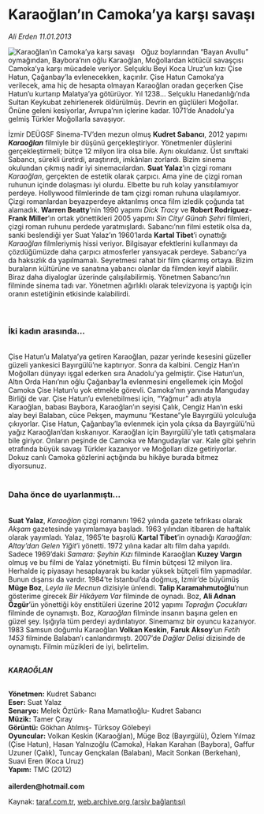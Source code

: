 # Karaoğlan’ın Camoka’ya karşı savaşı

*Ali Erden 11.01.2013*

<div class="yazi"><img align="left" alt="Karaoğlan’ın Camoka’ya karşı savaşı" border="0" src="http://www.taraf.com.tr/fotoraflar/makaleler/karaoglan-in-camoka-ya-karsi-savasi_6347_orijinal.jpg" style="border-right-width:10px; border-color:#FFFFFF"/><p>Oğuz boylarından “Bayan Avullu” oymağından, Baybora’nın oğlu Karaoğlan, Moğollardan kötücül savaşçısı Camoka’ya karşı mücadele veriyor. Selçuklu Beyi Koca Uruz’un kızı Çise Hatun, Çağanbay’la evlenecekken, kaçırılır. Çise Hatun Camoka’ya verilecek, ama hiç de hesapta olmayan Karaoğlan oradan geçerken Çise Hatun’u kurtarıp Malatya’ya götürüyor. Yıl 1238... Selçuklu Hanedanlığı’nda Sultan Keykubat zehirlenerek öldürülmüş. Devrin en güçlüleri Moğollar. Önüne geleni kesiyorlar, Avrupa’nın içlerine kadar. 1071’de Anadolu’ya gelmiş Türkler Moğollarla savaşıyor. </p>
<p>İzmir DEÜGSF Sinema-TV’den mezun olmuş <b>Kudret Sabancı</b>, 2012 yapımı <b><i>Karaoğlan</i></b> filmiyle bir düşünü gerçekleştiriyor. Yönetmenler düşlerini gerçekleştirmeli; bütçe 12 milyon lira olsa bile. Aynı okuldanız. Üst sınıftaki Sabancı, sürekli üretirdi, araştırırdı, imkânları zorlardı. Bizim sinema okulundan çıkmış nadir iyi sinemacılardan. <b>Suat Yalaz</b>’ın çizgi romanı <i>Karaoğlan</i>, gerçekten de estetik olarak çarpıcı. Ama yine de çizgi roman ruhunun içinde dolaşması iyi olurdu. Elbette bu ruh kolay yansıtılamıyor perdeye. Hollywood filmlerinde de tam çizgi roman ruhuna ulaşılamıyor. Çizgi romanlardan beyazperdeye aktarılmış onca film izledik çoğunda tat alamadık. <b>Warren Beatty</b>’nin 1990 yapımı <i>Dick Tracy</i> ve <b>Robert Rodriguez</b>- <b>Frank Miller</b>’ın ortak yönettikleri 2005 yapımı <i>Sin City/ Günah Şehri</i> filmleri, çizgi roman ruhunu perdede yaratmışlardı. Sabancı’nın filmi estetik olsa da, sanki beslendiği yer Suat Yalaz’ın 1960’larda <b>Kartal Tibet</b>’i oynattığı <i>Karaoğlan</i> filmleriymiş hissi veriyor. Bilgisayar efektlerini kullanmayı da çözdüğümüzde daha çarpıcı atmosferler yansıyacak perdeye. Sabancı’ya da haksızlık da yapılmamalı. Seyretmesi rahat bir film çıkarmış ortaya. Bizim buraların kültürüne ve sanatına yabancı olanlar da filmden keyif alabilir. Biraz daha diyaloglar üzerinde çalışılabilirmiş. Yönetmen Sabancı’nın filminde sinema tadı var. Yönetmen ağırlıklı olarak televizyona iş yaptığı için oranın estetiğinin etkisinde kalabilirdi.<br/><br/><br/></p>
<h3>İki kadın arasında...</h3><b>
<p></p></b><br/>Çise Hatun’u Malatya’ya getiren Karaoğlan, pazar yerinde kesesini güzeller güzeli yankesici Bayırgülü’ne kaptırıyor. Sonra da kalbini. Cengiz Han’ın Moğolları dünyayı işgal ederken sıra Anadolu’ya gelmiştir. Çise Hatun’un, Altın Orda Hanı’nın oğlu Çağanbay’la evlenmesini engellemek için Moğol Camoka Çise Hatun’u yok etmekle görevli. Camoka’nın yanında Manguday Birliği de var. Çise Hatun’u evlenebilmesi için, “Yağmur” adlı atıyla Karaoğlan, babası Baybora, Karaoğlan’ın seyisi Çalık, Cengiz Han’ın eski alay beyi Balaban, cüce Pekşen, maymunu “Kestane”yle Bayırgülü yolculuğa çıkıyorlar. Çise Hatun, Çağanbay’la evlenmek için yola çıksa da Bayırgülü’nü yağız Karaoğlan’dan kıskanıyor. Karaoğlan için Bayırgülü’yle tatlı çatışmalara bile giriyor. Onların peşinde de Camoka ve Mangudaylar var. Kale gibi şehrin etrafında büyük savaşı Türkler kazanıyor ve Moğolları dize getiriyorlar. Dokuz canlı Camoka gözlerini açtığında bu hikâye burada bitmez diyorsunuz.<br/><br/>
<h3>Daha önce de uyarlanmıştı...</h3>
<p><b><br/>Suat Yalaz</b>, <i>Karaoğlan</i> çizgi romanını 1962 yılında gazete tefrikası olarak <i>Akşam</i> gazetesinde yayımlamaya başladı. 1963 yılından itibaren de haftalık olarak yayımladı. Yalaz, 1965’te başrolü <b>Kartal Tibet</b>’in oynadığı <i>Karaoğlan: Altay’dan Gelen Yiğit</i>’i yönetti. 1972 yılına kadar altı film daha yapıldı. Sadece 1969’daki <i>Samara: Şeyhin Kızı</i> filminde Karaoğlan <b>Kuzey Vargın</b> olmuş ve bu filmi de Yalaz yönetmişti. Bu filmin bütçesi 12 milyon lira. Herhalde iç piyasayı hesaplayarak bu kadar yüksek bütçeli film yapmadılar. Bunun dışarısı da vardır. 1984’te İstanbul’da doğmuş, İzmir’de büyümüş <b>Müge Boz</b>, <i>Leyla ile Mecnun</i> dizisiyle ünlendi. <b>Talip Karamahmutoğlu</b>’nun gösterime girecek <i>Bir Hikâyem Var</i> filminde de oynadı. Boz, <b>Ali Adnan Özgür</b>’ün yönettiği köy enstitüleri üzerine 2012 yapımı <i>Toprağın Çocukları</i> filminde de oynamıştı. Boz, <i>Karaoğlan</i> filminde insanın başına gelen en güzel şey. Işığıyla tüm perdeyi aydınlatıyor. Sinemamız bir oyuncu kazanıyor. 1983 Samsun doğumlu Karaoğlan <b>Volkan Keskin</b>, <b>Faruk Aksoy</b>’un <i>Fetih 1453</i> filminde Balaban’ı canlandırmıştı. 2007’de <i>Dağlar Delisi</i> dizisinde de oynamıştı. Filmin müzikleri de iyi, belirtelim. </p>
<p><b><i><br/>KARAOĞLAN</i></b></p>
<p><b><br/>Yönetmen:</b> Kudret Sabancı<b><br/>Eser:</b> Suat Yalaz<b><br/>Senaryo:</b> Melek Öztürk- Rana Mamatlıoğlu- Kudret Sabancı<b><br/>Müzik:</b> Tamer Çıray<b><br/>Görüntü:</b> Gökhan Atılmış- Türksoy Gölebeyi<b><br/>Oyuncular:</b> Volkan Keskin (Karaoğlan), Müge Boz (Bayırgülü), Özlem Yılmaz (Çise Hatun), Hasan Yalnızoğlu (Camoka), Hakan Karahan (Baybora), Gaffur Uzuner (Çalık), Tuncay Gençkalan (Balaban), Macit Sonkan (Berkehan), Suavi Eren (Koca Uruz)<b><br/>Yapım:</b> TMC (2012)<br/><br/><b>ailerden@hotmail.com</b></p>
</div>

Kaynak: [taraf.com.tr](http://www.taraf.com.tr/ali-erden/makale-karaoglan-in-camoka-ya-karsi-savasi.htm), [web.archive.org (arşiv bağlantısı)](http://web.archive.org/web/20131107092558/http://www.taraf.com.tr/ali-erden/makale-karaoglan-in-camoka-ya-karsi-savasi.htm)
